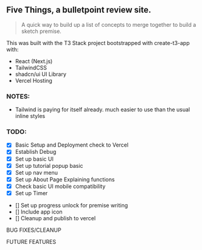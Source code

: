 ## Five Things, a bulletpoint review site.

> A quick way to build up a list of concepts to merge together to build a sketch premise.

This was built with the T3 Stack project bootstrapped with create-t3-app with:

- React (Next.js)
- TailwindCSS
- shadcn/ui UI Library
- Vercel Hosting

### NOTES:

- Tailwind is paying for itself already. much easier to use than the usual inline styles

### TODO:

- [x] Basic Setup and Deployment check to Vercel
- [x] Establish Debug
- [x] Set up basic UI
- [x] Set up tutorial popup basic
- [x] Set up nav menu
- [x] Set up About Page Explaining functions
- [x] Check basic UI mobile compatibility
- [x] Set up Timer
- [] Set up progress unlock for premise writing
- [] Include app icon
- [] Cleanup and publish to vercel

BUG FIXES/CLEANUP

FUTURE FEATURES
